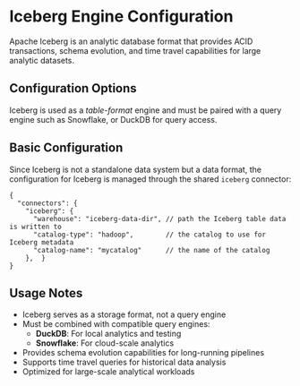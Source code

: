 # Iceberg Engine Configuration

Apache Iceberg is an analytic database format that provides ACID transactions, schema evolution, and time travel capabilities for large analytic datasets.

## Configuration Options

Iceberg is used as a *table-format* engine and must be paired with a query engine such as Snowflake, or DuckDB for query access.

## Basic Configuration

Since Iceberg is not a standalone data system but a data format, the configuration for Iceberg is managed through the shared `iceberg` connector:

```json5
{
  "connectors": {
    "iceberg": {
      "warehouse": "iceberg-data-dir", // path the Iceberg table data is written to 
      "catalog-type": "hadoop",        // the catalog to use for Iceberg metadata
      "catalog-name": "mycatalog"      // the name of the catalog
    },  }
}
```

## Usage Notes

- Iceberg serves as a storage format, not a query engine
- Must be combined with compatible query engines:
  - **DuckDB**: For local analytics and testing
  - **Snowflake**: For cloud-scale analytics  
- Provides schema evolution capabilities for long-running pipelines
- Supports time travel queries for historical data analysis
- Optimized for large-scale analytical workloads